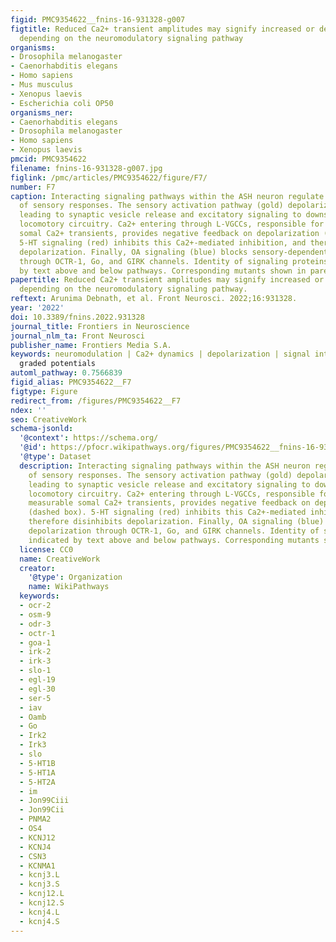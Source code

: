 ```yaml
---
figid: PMC9354622__fnins-16-931328-g007
figtitle: Reduced Ca2+ transient amplitudes may signify increased or decreased depolarization
  depending on the neuromodulatory signaling pathway
organisms:
- Drosophila melanogaster
- Caenorhabditis elegans
- Homo sapiens
- Mus musculus
- Xenopus laevis
- Escherichia coli OP50
organisms_ner:
- Caenorhabditis elegans
- Drosophila melanogaster
- Homo sapiens
- Xenopus laevis
pmcid: PMC9354622
filename: fnins-16-931328-g007.jpg
figlink: /pmc/articles/PMC9354622/figure/F7/
number: F7
caption: Interacting signaling pathways within the ASH neuron regulate the strength
  of sensory responses. The sensory activation pathway (gold) depolarizes the neuron,
  leading to synaptic vesicle release and excitatory signaling to downstream aversive
  locomotory circuitry. Ca2+ entering through L-VGCCs, responsible for optically measurable
  somal Ca2+ transients, provides negative feedback on depolarization (dashed box).
  5-HT signaling (red) inhibits this Ca2+-mediated inhibition, and therefore disinhibits
  depolarization. Finally, OA signaling (blue) blocks sensory-dependent depolarization
  through OCTR-1, Go, and GIRK channels. Identity of signaling proteins indicated
  by text above and below pathways. Corresponding mutants shown in parentheses.
papertitle: Reduced Ca2+ transient amplitudes may signify increased or decreased depolarization
  depending on the neuromodulatory signaling pathway.
reftext: Arunima Debnath, et al. Front Neurosci. 2022;16:931328.
year: '2022'
doi: 10.3389/fnins.2022.931328
journal_title: Frontiers in Neuroscience
journal_nlm_ta: Front Neurosci
publisher_name: Frontiers Media S.A.
keywords: neuromodulation | Ca2+ dynamics | depolarization | signal integration |
  graded potentials
automl_pathway: 0.7566839
figid_alias: PMC9354622__F7
figtype: Figure
redirect_from: /figures/PMC9354622__F7
ndex: ''
seo: CreativeWork
schema-jsonld:
  '@context': https://schema.org/
  '@id': https://pfocr.wikipathways.org/figures/PMC9354622__fnins-16-931328-g007.html
  '@type': Dataset
  description: Interacting signaling pathways within the ASH neuron regulate the strength
    of sensory responses. The sensory activation pathway (gold) depolarizes the neuron,
    leading to synaptic vesicle release and excitatory signaling to downstream aversive
    locomotory circuitry. Ca2+ entering through L-VGCCs, responsible for optically
    measurable somal Ca2+ transients, provides negative feedback on depolarization
    (dashed box). 5-HT signaling (red) inhibits this Ca2+-mediated inhibition, and
    therefore disinhibits depolarization. Finally, OA signaling (blue) blocks sensory-dependent
    depolarization through OCTR-1, Go, and GIRK channels. Identity of signaling proteins
    indicated by text above and below pathways. Corresponding mutants shown in parentheses.
  license: CC0
  name: CreativeWork
  creator:
    '@type': Organization
    name: WikiPathways
  keywords:
  - ocr-2
  - osm-9
  - odr-3
  - octr-1
  - goa-1
  - irk-2
  - irk-3
  - slo-1
  - egl-19
  - egl-30
  - ser-5
  - iav
  - Oamb
  - Go
  - Irk2
  - Irk3
  - slo
  - 5-HT1B
  - 5-HT1A
  - 5-HT2A
  - im
  - Jon99Ciii
  - Jon99Cii
  - PNMA2
  - OS4
  - KCNJ12
  - KCNJ4
  - CSN3
  - KCNMA1
  - kcnj3.L
  - kcnj3.S
  - kcnj12.L
  - kcnj12.S
  - kcnj4.L
  - kcnj4.S
---
```

